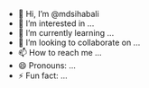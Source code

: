 - 👋 Hi, I’m @mdsihabali
- 👀 I’m interested in ...
- 🌱 I’m currently learning ...
- 💞️ I’m looking to collaborate on ...
- 📫 How to reach me ...
- 😄 Pronouns: ...
- ⚡ Fun fact: ...

<!---
mdsihabali/mdsihabali is a ✨ special ✨ repository because its `README.md` (this file) appears on your GitHub profile.
You can click the Preview link to take a look at your changes.
--->
